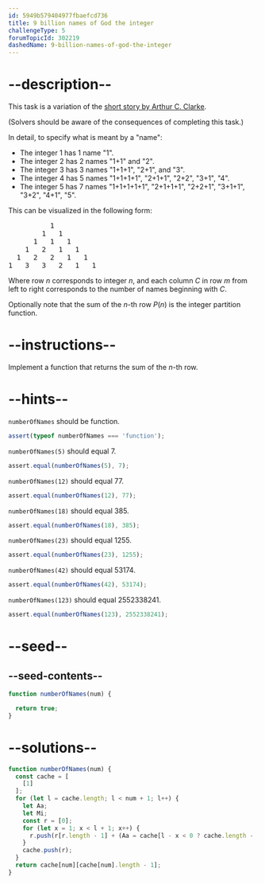 ```yaml
---
id: 5949b579404977fbaefcd736
title: 9 billion names of God the integer
challengeType: 5
forumTopicId: 302219
dashedName: 9-billion-names-of-god-the-integer
---
```


# --description--

This task is a variation of the [short story by Arthur C. Clarke](<https://en.wikipedia.org/wiki/The Nine Billion Names of God#Plot_summary> "wp: The Nine Billion Names of God#Plot_summary").

(Solvers should be aware of the consequences of completing this task.)

In detail, to specify what is meant by a "name":

<ul>
  <li>The integer 1 has 1 name "1".</li>
  <li>The integer 2 has 2 names "1+1" and "2".</li>
  <li>The integer 3 has 3 names "1+1+1", "2+1",  and "3".</li>
  <li>The integer 4 has 5 names "1+1+1+1", "2+1+1", "2+2", "3+1", "4".</li>
  <li>The integer 5 has 7 names "1+1+1+1+1", "2+1+1+1", "2+2+1", "3+1+1", "3+2", "4+1", "5".</li>
</ul>

This can be visualized in the following form:

<pre>          1
        1   1
      1   1   1
    1   2   1   1
  1   2   2   1   1
1   3   3   2   1   1
</pre>

Where row $n$ corresponds to integer $n$, and each column $C$ in row $m$ from left to right corresponds to the number of names beginning with $C$.

Optionally note that the sum of the $n$-th row $P(n)$ is the integer partition function.

# --instructions--

Implement a function that returns the sum of the $n$-th row.

# --hints--

`numberOfNames` should be function.

```js
assert(typeof numberOfNames === 'function');
```

`numberOfNames(5)` should equal 7.

```js
assert.equal(numberOfNames(5), 7);
```

`numberOfNames(12)` should equal 77.

```js
assert.equal(numberOfNames(12), 77);
```

`numberOfNames(18)` should equal 385.

```js
assert.equal(numberOfNames(18), 385);
```

`numberOfNames(23)` should equal 1255.

```js
assert.equal(numberOfNames(23), 1255);
```

`numberOfNames(42)` should equal 53174.

```js
assert.equal(numberOfNames(42), 53174);
```

`numberOfNames(123)` should equal 2552338241.

```js
assert.equal(numberOfNames(123), 2552338241);
```

# --seed--

## --seed-contents--

```js
function numberOfNames(num) {

  return true;
}
```

# --solutions--

```js
function numberOfNames(num) {
  const cache = [
    [1]
  ];
  for (let l = cache.length; l < num + 1; l++) {
    let Aa;
    let Mi;
    const r = [0];
    for (let x = 1; x < l + 1; x++) {
      r.push(r[r.length - 1] + (Aa = cache[l - x < 0 ? cache.length - (l - x) : l - x])[(Mi = Math.min(x, l - x)) < 0 ? Aa.length - Mi : Mi]);
    }
    cache.push(r);
  }
  return cache[num][cache[num].length - 1];
}
```
